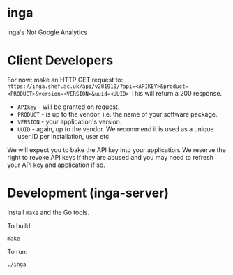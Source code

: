 # inga
inga's Not Google Analytics

# Client Developers
For now: make an HTTP GET request to: `https://inga.shef.ac.uk/api/v201910/?api=<APIKEY>&product=<PRODUCT>&version=<VERSION>&uuid=<UUID>`
This will return a 200 response.

* `APIkey` - will be granted on request.
* `PRODUCT` - is up to the vendor, i.e. the name of your software package.
* `VERSION` - your application's version.
* `UUID` - again, up to the vendor. We recommend it is used as a unique user ID per installation, user etc.

We will expect you to bake the API key into your application. We reserve the right to revoke API keys if they are abused and you may need to refresh your API key and application if so.

# Development (inga-server)

Install `make` and the Go tools.

To build:

    make

To run:

    ./inga
